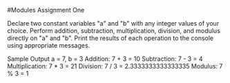 #Modules Assignment One


Declare two constant variables "a" and "b" with any integer values of your choice.
Perform addition, subtraction, multiplication, division, and modulus directly on "a"
and "b".
Print the results of each operation to the console using appropriate messages.


Sample Output
a = 7, b = 3
Addition: 7 + 3 = 10
Subtraction: 7 - 3 = 4
Multiplication: 7 * 3 = 21
Division: 7 / 3 = 2.3333333333333335
Modulus: 7 % 3 = 1
